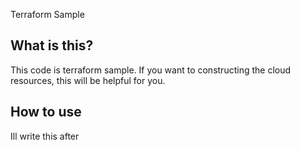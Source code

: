 Terraform Sample

## What is this?

This code is terraform sample.
If you want to constructing the cloud resources,
this will be helpful for you.

## How to use

Ill write this after
